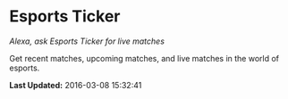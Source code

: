 # Esports Ticker
*Alexa, ask Esports Ticker for live matches*

Get recent matches, upcoming matches, and live matches in the world of esports.

**Last Updated:** 2016-03-08 15:32:41